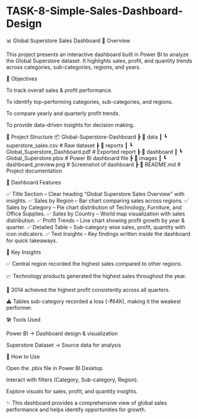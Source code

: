 # TASK-8-Simple-Sales-Dashboard-Design
📊 Global Superstore Sales Dashboard
📌 Overview

This project presents an interactive dashboard built in Power BI to analyze the Global Superstore dataset.
It highlights sales, profit, and quantity trends across categories, sub-categories, regions, and years.

🎯 Objectives

To track overall sales & profit performance.

To identify top-performing categories, sub-categories, and regions.

To compare yearly and quarterly profit trends.

To provide data-driven insights for decision making.

📂 Project Structure
📦 Global-Superstore-Dashboard
 ┣ 📂 data
 ┃ ┗ superstore_sales.csv        # Raw dataset
 ┣ 📂 reports
 ┃ ┗ Global_Superstore_Dashboard.pdf   # Exported report
 ┣ 📂 dashboard
 ┃ ┗ Global_Superstore.pbix      # Power BI dashboard file
 ┣ 📂 images
 ┃ ┗ dashboard_preview.png       # Screenshot of dashboard
 ┣ 📜 README.md                  # Project documentation

📂 Dashboard Features

✅ Title Section – Clear heading “Global Superstore Sales Overview” with insights.
✅ Sales by Region – Bar chart comparing sales across regions.
✅ Sales by Category – Pie chart distribution of Technology, Furniture, and Office Supplies.
✅ Sales by Country – World map visualization with sales distribution.
✅ Profit Trends – Line chart showing profit growth by year & quarter.
✅ Detailed Table – Sub-category wise sales, profit, quantity with icon indicators.
✅ Text Insights – Key findings written inside the dashboard for quick takeaways.

🔑 Key Insights

✅ Central region recorded the highest sales compared to other regions.

📈 Technology products generated the highest sales throughout the year.

🔵 2014 achieved the highest profit consistently across all quarters.

⚠️ Tables sub-category recorded a loss (-₹64K), making it the weakest performer.

🛠️ Tools Used

Power BI → Dashboard design & visualization

Superstore Dataset → Source data for analysis

🚀 How to Use

Open the .pbix file in Power BI Desktop.

Interact with filters (Category, Sub-category, Region).

Explore visuals for sales, profit, and quantity insights.

✨ This dashboard provides a comprehensive view of global sales performance and helps identify opportunities for growth.
